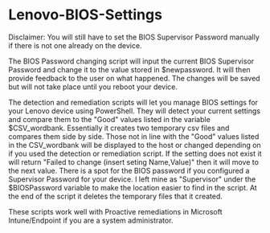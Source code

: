 # Lenovo-BIOS-Settings
Disclaimer: You will still have to set the BIOS Supervisor Password manually if there is not one already on the device.

The BIOS Password changing script will input the current BIOS Supervisor Password and change it to the value stored in $newpassword. It will then provide feedback to the user on what happened. The changes will be saved but will not take place until you reboot your device. 

The detection and remediation scripts will let you manage BIOS settings for your Lenovo device using PowerShell. They will detect your current settings and compare them to the "Good" values listed in the variable $CSV_wordbank. Essentially it creates two temporary csv files and compares them side by side. Those not in line with the "Good" values listed in the CSV_wordbank will be displayed to the host or changed depending on if you used the detection or remediation script. If the setting does not exist it will return "Failed to change (insert seting Name,Value)" then it will move to the next value. There is a spot for the BIOS password if you configured a Supervisor Password for your device. I left mine as "Supervisor" under the $BIOSPassword variable to make the location easier to find in the script. At the end of the script it deletes the temporary files that it created. 

These scripts work well with Proactive remediations in Microsoft Intune/Endpoint if you are a system administrator. 
